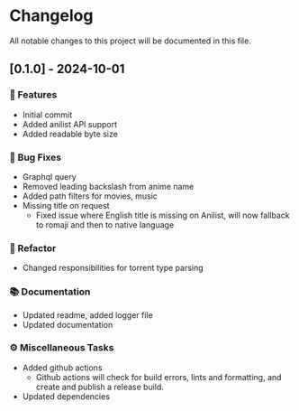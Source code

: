 # Changelog

All notable changes to this project will be documented in this file.

## [0.1.0] - 2024-10-01

### 🚀 Features

- Initial commit
- Added anilist API support
- Added readable byte size

### 🐛 Bug Fixes

- Graphql query
- Removed leading backslash from anime name
- Added path filters for movies, music
- Missing title on request
   - Fixed issue where English title is missing on Anilist, will now fallback to romaji and then to native language

### 🚜 Refactor

- Changed responsibilities for torrent type parsing

### 📚 Documentation

- Updated readme, added logger file
- Updated documentation

### ⚙️ Miscellaneous Tasks

- Added github actions
   - Github actions will check for build errors, lints and formatting, and create and publish a release build.
- Updated dependencies

<!-- generated by git-cliff -->
